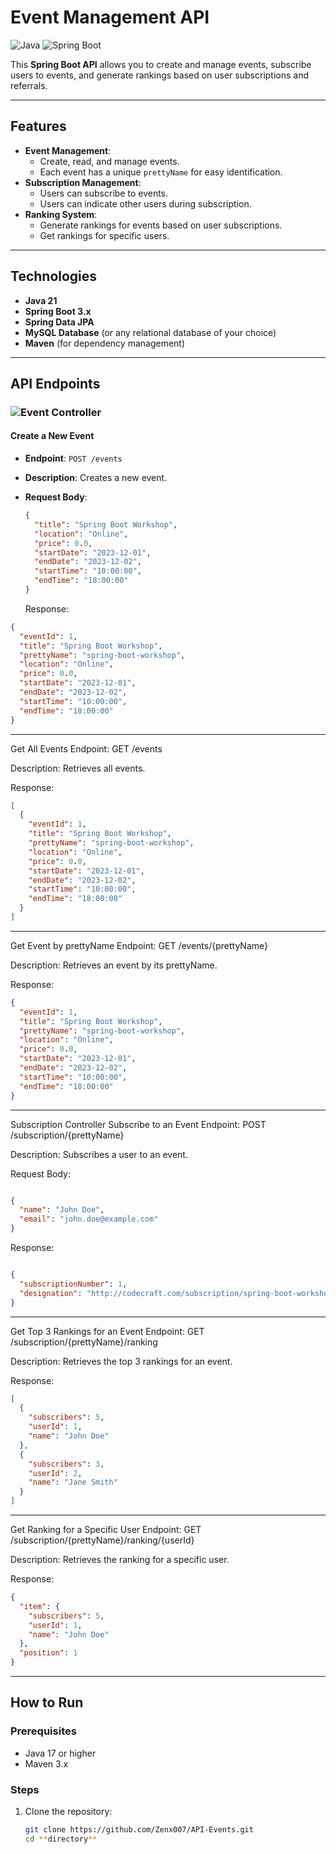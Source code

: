# Event Management API

![Java](https://img.shields.io/badge/Java-ED8B00?style=for-the-badge&logo=openjdk&logoColor=white)
![Spring Boot](https://img.shields.io/badge/Spring_Boot-6DB33F?style=for-the-badge&logo=spring&logoColor=white)

This **Spring Boot API** allows you to create and manage events, subscribe users to events, and generate rankings based on user subscriptions and referrals.

---

## Features

- **Event Management**:
  - Create, read, and manage events.
  - Each event has a unique `prettyName` for easy identification.
- **Subscription Management**:
  - Users can subscribe to events.
  - Users can indicate other users during subscription.
- **Ranking System**:
  - Generate rankings for events based on user subscriptions.
  - Get rankings for specific users.

---

## Technologies

- **Java 21**
- **Spring Boot 3.x**
- **Spring Data JPA**
- **MySQL Database** (or any relational database of your choice)
- **Maven** (for dependency management)

---

## API Endpoints

### ![Event Controller](https://img.shields.io/badge/Event_Controller-0078D4?style=for-the-badge&logo=java&logoColor=white)

#### Create a New Event
- **Endpoint**: `POST /events`
- **Description**: Creates a new event.
- **Request Body**:
  ```json
  {
    "title": "Spring Boot Workshop",
    "location": "Online",
    "price": 0.0,
    "startDate": "2023-12-01",
    "endDate": "2023-12-02",
    "startTime": "10:00:00",
    "endTime": "18:00:00"
  }
  ```



  Response:

```json
{
  "eventId": 1,
  "title": "Spring Boot Workshop",
  "prettyName": "spring-boot-workshop",
  "location": "Online",
  "price": 0.0,
  "startDate": "2023-12-01",
  "endDate": "2023-12-02",
  "startTime": "10:00:00",
  "endTime": "18:00:00"
}

```
---

Get All Events
Endpoint: GET /events

Description: Retrieves all events.

Response:

```json
[
  {
    "eventId": 1,
    "title": "Spring Boot Workshop",
    "prettyName": "spring-boot-workshop",
    "location": "Online",
    "price": 0.0,
    "startDate": "2023-12-01",
    "endDate": "2023-12-02",
    "startTime": "10:00:00",
    "endTime": "18:00:00"
  }
]

```
---

Get Event by prettyName
Endpoint: GET /events/{prettyName}

Description: Retrieves an event by its prettyName.

Response:

```json
{
  "eventId": 1,
  "title": "Spring Boot Workshop",
  "prettyName": "spring-boot-workshop",
  "location": "Online",
  "price": 0.0,
  "startDate": "2023-12-01",
  "endDate": "2023-12-02",
  "startTime": "10:00:00",
  "endTime": "18:00:00"
}

```
---

Subscription Controller
Subscribe to an Event
Endpoint: POST /subscription/{prettyName}

Description: Subscribes a user to an event.

Request Body:

```json

{
  "name": "John Doe",
  "email": "john.doe@example.com"
}

```
Response:

```json

{
  "subscriptionNumber": 1,
  "designation": "http://codecraft.com/subscription/spring-boot-workshop/1"
}
```
---

Get Top 3 Rankings for an Event
Endpoint: GET /subscription/{prettyName}/ranking

Description: Retrieves the top 3 rankings for an event.

Response:

```json
[
  {
    "subscribers": 5,
    "userId": 1,
    "name": "John Doe"
  },
  {
    "subscribers": 3,
    "userId": 2,
    "name": "Jane Smith"
  }
]

```

---

Get Ranking for a Specific User
Endpoint: GET /subscription/{prettyName}/ranking/{userId}

Description: Retrieves the ranking for a specific user.

Response:

```json
{
  "item": {
    "subscribers": 5,
    "userId": 1,
    "name": "John Doe"
  },
  "position": 1
}
```
---
## How to Run

### Prerequisites
- Java 17 or higher
- Maven 3.x

### Steps
1. Clone the repository:
   ```bash
   git clone https://github.com/Zenx007/API-Events.git
   cd **directory**
